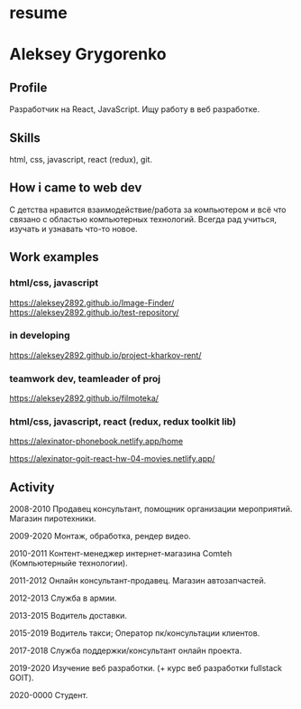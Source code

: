 # resume

# Aleksey Grygorenko

## Profile

Разработчик на React, JavaScript. Ищу работу в веб разработке.

## Skills

html, css, javascript, react (redux), git.

## How i came to web dev

С детства нравится взаимодействие/работа за компьютером и всё что связано с областью компьютерных технологий. Всегда рад учиться, изучать и узнавать что-то новое.

## Work examples

### html/css, javascript

https://aleksey2892.github.io/Image-Finder/
https://aleksey2892.github.io/test-repository/

### in developing

https://aleksey2892.github.io/project-kharkov-rent/

### teamwork dev, teamleader of proj

https://aleksey2892.github.io/filmoteka/

### html/css, javascript, react (redux, redux toolkit lib)

https://alexinator-phonebook.netlify.app/home

https://alexinator-goit-react-hw-04-movies.netlify.app/

## Activity

2008-2010 Продавец консультант, помощник организации мероприятий. Магазин пиротехники.

2009-2020 Монтаж, обработка, рендер видео.

2010-2011 Контент-менеджер интернет-магазина Comteh (Компьютерныйе технологии).

2011-2012 Онлайн консультант-продавец. Магазин автозапчастей.

2012-2013 Служба в армии.

2013-2015 Водитель доставки.

2015-2019 Водитель такси; Оператор пк/консультации клиентов.

2017-2018 Служба поддержки/консультант онлайн проекта.

2019-2020 Изучение веб разработки. (+ курс веб разработки fullstack GOIT).

2020-0000 Студент.
